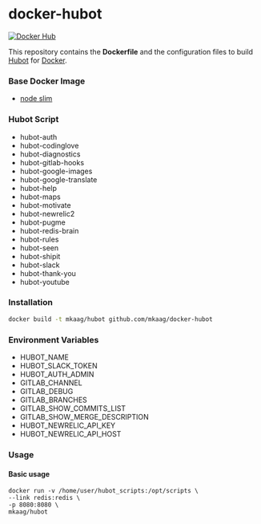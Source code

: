 docker-hubot
============

[![Docker Hub](https://img.shields.io/badge/docker-mkaag%2Fhubot-008bb8.svg)](https://registry.hub.docker.com/u/mkaag/hubot/)

This repository contains the **Dockerfile** and the configuration files to build [Hubot](https://hubot.github.com/) for [Docker](https://www.docker.com/).

### Base Docker Image

* [node slim](https://github.com/joyent/docker-node)

### Hubot Script

* hubot-auth
* hubot-codinglove
* hubot-diagnostics
* hubot-gitlab-hooks
* hubot-google-images
* hubot-google-translate
* hubot-help
* hubot-maps
* hubot-motivate
* hubot-newrelic2
* hubot-pugme
* hubot-redis-brain
* hubot-rules
* hubot-seen
* hubot-shipit
* hubot-slack
* hubot-thank-you
* hubot-youtube


### Installation

```bash
docker build -t mkaag/hubot github.com/mkaag/docker-hubot
```

### Environment Variables

* HUBOT_NAME
* HUBOT_SLACK_TOKEN
* HUBOT_AUTH_ADMIN
* GITLAB_CHANNEL
* GITLAB_DEBUG
* GITLAB_BRANCHES
* GITLAB_SHOW_COMMITS_LIST
* GITLAB_SHOW_MERGE_DESCRIPTION
* HUBOT_NEWRELIC_API_KEY
* HUBOT_NEWRELIC_API_HOST

### Usage

#### Basic usage

```
docker run -v /home/user/hubot_scripts:/opt/scripts \
--link redis:redis \
-p 8080:8080 \
mkaag/hubot
```
